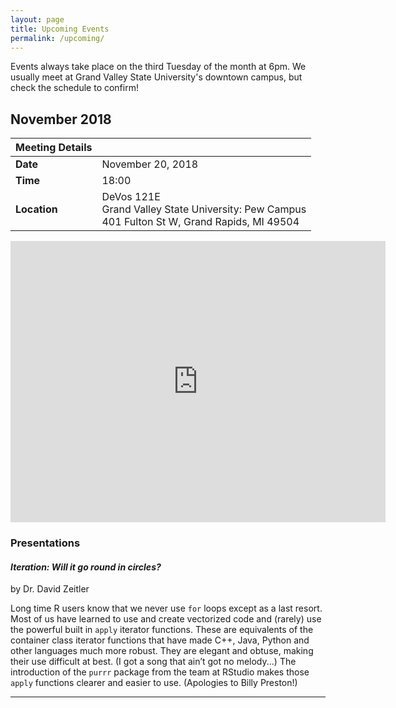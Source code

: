 ```yaml
---
layout: page
title: Upcoming Events
permalink: /upcoming/
---
```


Events always take place on the third Tuesday of the month at 6pm. We usually meet at Grand Valley State University's downtown campus, but check the schedule to confirm!

## November 2018

| Meeting Details          ||
|:-----------|:-------------|
|**Date**    |November 20, 2018 |
|**Time**    |18:00         |
|**Location**|DeVos 121E<br>Grand Valley State University: Pew Campus<br>401 Fulton St W, Grand Rapids, MI 49504|

<iframe src="https://www.google.com/maps/embed?pb=!1m18!1m12!1m3!1d2919.6694818617298!2d-85.68195459790934!3d42.96416909777801!2m3!1f0!2f0!3f0!3m2!1i1024!2i768!4f13.1!3m3!1m2!1s0x0%3A0x0!2zNDLCsDU3JzUwLjMiTiA4NcKwNDAnNDcuOSJX!5e0!3m2!1sen!2sus!4v1521903747307" width="600" height="450" frameborder="0" style="border:0" allowfullscreen></iframe>

### Presentations

#### *Iteration: Will it go round in circles?*

by Dr. David Zeitler

Long time R users know that we never use `for` loops except as a last resort. Most of us have learned to use and create vectorized code and (rarely) use the powerful built in `apply` iterator functions. These are equivalents of the container class iterator functions that have made C++, Java, Python and other languages much more robust. They are elegant and obtuse, making their use difficult at best. (I got a song that ain’t got no melody...) The introduction of the `purrr` package from the team at RStudio makes those `apply` functions clearer and easier to use. (Apologies to Billy Preston!)



------------------------------------
